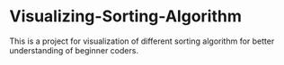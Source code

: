 # Visualizing-Sorting-Algorithm
This is a project for visualization of different sorting algorithm for better understanding of beginner coders.
